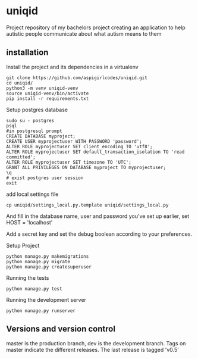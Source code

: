 # uniqid
Project repository of my bachelors project creating an application
to help autistic people communicate about what autism means to them

## installation
Install the project and its dependencies in a virtualenv

    git clone https://github.com/aspigirlcodes/uniqid.git
    cd uniqid/
    python3 -m venv uniqid-venv
    source uniqid-venv/bin/activate
    pip install -r requirements.txt

Setup postgres database

    sudo su - postgres
    psql
    #in postgresql prompt
    CREATE DATABASE myproject;
    CREATE USER myprojectuser WITH PASSWORD 'password';
    ALTER ROLE myprojectuser SET client_encoding TO 'utf8';
    ALTER ROLE myprojectuser SET default_transaction_isolation TO 'read committed';
    ALTER ROLE myprojectuser SET timezone TO 'UTC';
    GRANT ALL PRIVILEGES ON DATABASE myproject TO myprojectuser;
    \q
    # exist postgres user session
    exit

add local settings file

    cp uniqid/settings_local.py.template uniqid/settings_local.py

And fill in the database name, user and password you've set up earlier,
set HOST = 'localhost'

Add a secret key and set the debug boolean according to your preferences.

Setup Project

    python manage.py makemigrations
    python manage.py migrate
    python manage.py createsuperuser

Running the tests

    python manage.py test

Running the development server

    python manage.py runserver

## Versions and version control

master is the production branch, dev is the development branch.
Tags on master indicate the different releases.
The last release is tagged 'v0.5'

